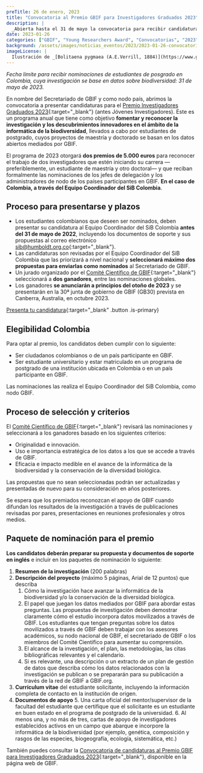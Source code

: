 ```yaml
---
preTitle: 26 de enero, 2023
title: "Convocatoria al Premio GBIF para Investigadores Graduados 2023"
description: |
  _Abierta hasta el 31 de mayo la convocatoria para recibir candidaturas nacionales al Premio GBIF para Investigadores Graduados 2023._
date: 2023-01-26
categories: ["GBIF", "Young Researchers Award", "Convocatorias", "2023"]
background: /assets/images/noticias_eventos/2023/2023-01-26-convocatoria-GBIF-investigadores-graduados.png
imageLicense: |
  Ilustración de _[Bolitaena pygmaea (A.E.Verrill, 1884)](https://www.gbif.org/es/species/4621769)_{:target="_blank"} de _[Die Cephalopoden](https://www.biodiversitylibrary.org/page/13598212#page/231/mode/1up)_{:target="_blank"} (1915) via [Biodiversity Heritage Library](https://flic.kr/p/2gAK199){:target="_blank"}, sin derechos reservados bajo [CC0](https://creativecommons.org/publicdomain/mark/1.0/){:target="_blank"}.
---
```


_Fecha límite para recibir nominaciones de estudiantes de posgrado en Colombia, cuya investigación se base en datos sobre biodiversidad: 31 de mayo de 2023._

En nombre del Secretariado de GBIF y como nodo país, abrimos la convocatoria  a presentar candidaturas para el [Premio Investigadores Graduados 2023](https://www.gbif.org/article/44SftFORi0A6mwGK4sgAKW/young-researchers-award){:target="_blank"} (antes Jóvenes Investigadores). Este es un programa anual que tiene como objetivo **fomentar y reconocer la investigación y los descubrimientos innovadores en el ámbito de la informática de la biodiversidad**, llevados a cabo por estudiantes de postgrado, cuyos proyectos de maestría y doctorado se basan en los datos abiertos mediados por GBIF.

El programa de 2023 otorgará **dos premios de 5.000 euros** para reconocer el trabajo de dos investigadores que estén iniciando su carrera —preferiblemente, un estudiante de maestría y otro doctoral— y que reciban formalmente las nominaciones de los jefes de delegación y los administradores de nodo de los países participantes en GBIF. **En el caso de Colombia, a través del Equipo Coordinador del SiB Colombia**.

## Proceso para presentarse y plazos

* Los estudiantes colombianos que deseen ser nominados, deben presentar su candidatura al Equipo Coordinador del SiB Colombia **antes del 31 de mayo de 2022**, incluyendo los documentos de soporte y sus propuestas al correo electrónico [sib@humboldt.org.co](mailto:sib@humboldt.org.co){:target="_blank"}.
* Las candidaturas son revisadas por el Equipo Coordinador del SiB Colombia que las priorizará a nivel nacional y **seleccionará máximo dos propuestas para enviarlas como nominados** al Secretariado de GBIF.
* Un jurado organizado por el [Comité Científico de GBIF](https://www.gbif.org/es/contact-us/directory?group=scienceCommittee){:target="_blank"} seleccionará a **dos ganadores**, entre las nominaciones globales.
* Los ganadores **se anunciarán a principios del otoño de 2023** y se presentarán en la 30ª junta de gobierno de GBIF (GB30) prevista en Canberra, Australia, en octubre 2023.

[Presenta tu candidatura](mailto:sib@humboldt.org.co){:target="_blank" .button .is-primary}

## Elegibilidad Colombia

Para optar al premio, los candidatos deben cumplir con lo siguiente:

* Ser ciudadanos colombianos o de un país participante en GBIF.
* Ser estudiante universitario y estar matriculado en un programa de postgrado de una institución ubicada en Colombia o en un país participante en GBIF.

Las nominaciones las realiza el Equipo Coordinador del SiB Colombia, como nodo GBIF.

## Proceso de selección y criterios

El [Comité Científico de GBIF](https://www.gbif.org/es/contact-us/directory?group=scienceCommittee){:target="_blank"} revisará las nominaciones y seleccionará a los ganadores basado en los siguientes criterios:

* Originalidad e innovación.
* Uso e importancia estratégica de los datos a los que se accede a través de GBIF.
* Eficacia e impacto medible en el avance de la informática de la biodiversidad y la conservación de la diversidad biológica.

Las propuestas que no sean seleccionadas podrán ser actualizadas y presentadas de nuevo para su consideración en años posteriores.

Se espera que los premiados reconozcan el apoyo de GBIF cuando difundan los resultados de la investigación a través de publicaciones revisadas por pares, presentaciones en reuniones profesionales y otros medios.

## Paquete de nominación para el premio

**Los candidatos deberán preparar su propuesta y documentos de soporte en inglés** e incluir en los paquetes de nominación lo siguiente:

1. **Resumen de la investigación** (200 palabras)
2. **Descripción del proyecto** (máximo 5 páginas, Arial de 12 puntos) que describa
    1. Cómo la investigación hace avanzar la informática de la biodiversidad y/o la conservación de la diversidad biológica.
    2. El papel que juegan los datos mediados por GBIF para abordar estas preguntas. Las propuestas de investigación deben demostrar claramente cómo el estudio incorpora datos movilizados a través de GBIF. Los estudiantes que tengan preguntas sobre los datos movilizados a través de GBIF deben trabajar con los asesores académicos, su nodo nacional de GBIF, el secretariado de GBIF o los miembros del Comité Científico para aumentar su comprensión.
    3. El alcance de la investigación, el plan, las metodologías, las citas bibliográficas relevantes y el calendario.
    4. Si es relevante, una descripción o un extracto de un plan de gestión de datos que describa cómo los datos relacionados con la investigación se publican o se prepararán para su publicación a través de la red de GBIF a GBIF.org.
3. **Currículum vitae** del estudiante solicitante, incluyendo la información completa de contacto en la institución de origen.
4. **Documentos de apoyo**
    5. Una carta oficial del mentor/supervisor de la facultad del estudiante que certifique que el solicitante es un estudiante en buen estado en el programa de postgrado de la universidad.
    6. Al menos una, y no más de tres, cartas de apoyo de investigadores establecidos activos en un campo que abarque e incorpore la informática de la biodiversidad (por ejemplo, genética, composición y rasgos de las especies, biogeografía, ecología, sistemática, etc.)

También puedes consultar la [Convocatoria de candidaturas al Premio GBIF para Investigadores Graduados 2023](https://www.gbif.org/es/news/6gyLOum00YsYc4OtVGK33Y/convocatoria-de-candidaturas-al-premio-gbif-para-investigadores-graduados-2023){:target="_blank"}, disponible en la página web de GBIF.
